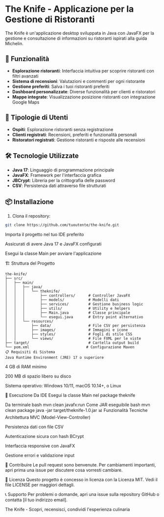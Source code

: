 # The Knife - Applicazione per la Gestione di Ristoranti

The Knife è un'applicazione desktop sviluppata in Java con JavaFX per la gestione e consultazione di informazioni su ristoranti ispirati alla guida Michelin.

## 🚀 Funzionalità

- **Esplorazione ristoranti**: Interfaccia intuitiva per scoprire ristoranti con filtri avanzati
- **Sistema di recensioni**: Valutazioni e commenti per ogni ristorante
- **Gestione preferiti**: Salva i tuoi ristoranti preferiti
- **Dashboard personalizzate**: Diverse funzionalità per clienti e ristoratori
- **Mappe integrate**: Visualizzazione posizione ristoranti con integrazione Google Maps

## 👥 Tipologie di Utenti

- **Ospiti**: Esplorazione ristoranti senza registrazione
- **Clienti registrati**: Recensioni, preferiti e funzionalità personali
- **Ristoratori registrati**: Gestione ristoranti e risposte alle recensioni

## 🛠️ Tecnologie Utilizzate

- **Java 17**: Linguaggio di programmazione principale
- **JavaFX**: Framework per l'interfaccia grafica
- **JBCrypt**: Libreria per la crittografia delle password
- **CSV**: Persistenza dati attraverso file strutturati

## 📦 Installazione

1. Clona il repository:
```bash
git clone https://github.com/tuoutente/the-knife.git
```
Importa il progetto nel tuo IDE preferito

Assicurati di avere Java 17 e JavaFX configurati

Esegui la classe Main per avviare l'applicazione

🏗️ Struttura del Progetto
```text
the-knife/
├── src/
│   ├── main/
│   │   ├── java/
│   │   │   └── theknife/
│   │   │       ├── controllers/      # Controller JavaFX
│   │   │       ├── models/           # Modelli dati
│   │   │       ├── services/         # Gestione business logic
│   │   │       ├── utils/            # Utility e helpers
│   │   │       ├── Main.java         # Classe principale
│   │   │       └── esegui.java       # Entry point alternativo
│   │   └── resources/
│   │       ├── data/                 # File CSV per persistenza
│   │       ├── images/               # Immagini e icone
│   │       ├── styles/               # Fogli di stile CSS
│   │       └── views/                # File FXML per le viste
├── target/                           # Cartella output build
└── pom.xml                          # Configurazione Maven
📋 Requisiti di Sistema
Java Runtime Environment (JRE) 17 o superiore
```
4 GB di RAM minimo

200 MB di spazio libero su disco

Sistema operativo: Windows 10/11, macOS 10.14+, o Linux

🚦 Esecuzione
Da IDE
Esegui la classe Main nel package theknife

Da terminale
bash
mvn clean javafx:run
Come JAR eseguibile
bash
mvn clean package
java -jar target/theknife-1.0.jar
📊 Funzionalità Tecniche
Architettura MVC (Model-View-Controller)

Persistenza dati con file CSV

Autenticazione sicura con hash BCrypt

Interfaccia responsive con JavaFX

Gestione errori e validazione input

🤝 Contribuire
Le pull request sono benvenute. Per cambiamenti importanti, apri prima una issue per discutere cosa vorresti cambiare.

📄 Licenza
Questo progetto è concesso in licenza con la Licenza MIT. Vedi il file LICENSE per maggiori dettagli.

📞 Supporto
Per problemi o domande, apri una issue sulla repository GitHub o contatta [il tuo indirizzo email].

The Knife - Scopri, recensisci, condividi l'esperienza culinaria
